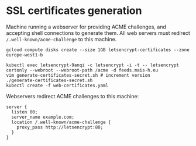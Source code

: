 # SSL certificates generation

Machine running a webserver for providing ACME challenges, and accepting shell connections to generate them. All web servers must redirect `/.well-known/acme-challenge` to this machine.

```
gcloud compute disks create --size 1GB letsencrypt-certificates --zone europe-west1-b

kubectl exec letsencrypt-9anqi -c letsencrypt -i -t -- letsencrypt certonly --webroot --webroot-path /acme -d feeds.mais-h.eu
vim generate-certificates-secret.sh # increment version
./generate-certificates-secret.sh
kubectl create -f web-certificates.yaml
```

Webservers redirect ACME challenges to this machine:

```nginx
server {
  listen 80;
  server_name example.com;
  location /.well-known/acme-challenge {
    proxy_pass http://letsencrypt:80;
  }
}
```

